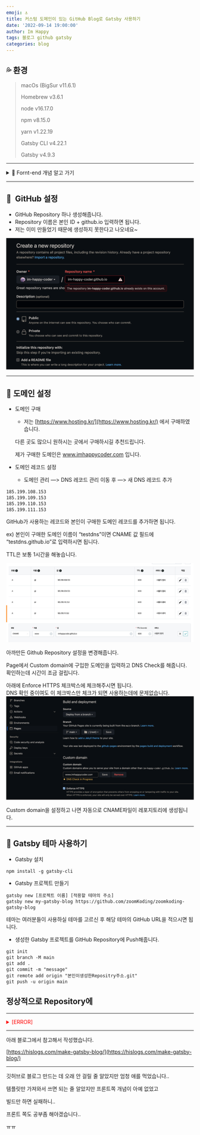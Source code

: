 ```yaml
---
emoji: ⚓️️
title: 커스텀 도메인이 있는 GitHub Blog로 Gatsby 사용하기
date: '2022-09-14 19:00:00'
author: Im Happy
tags: 블로그 github gatsby
categories: blog
---
```


## 💦 환경

> macOs (BigSur v11.6.1)
> 
> 
> Homebrew v3.6.1
> 
> node v16.17.0
> 
> npm v8.15.0
> 
> yarn v1.22.19
> 
> Gatsby CLI v4.22.1
> 
> Gatsby v4.9.3
> 

---
<details>
<summary>🐚  Fornt-end 개념 알고 가기</summary>

- 🐚 Fornt-end 개념 알고 가기
    - Spring Boot + 템플릿 엔진
        - 템플릿 엔진
            - 지정된 템플릿 양식과 데이터가 합쳐져 HTML문서를 출력하는 소프트웨어, 웹사이트 화면을 어떤 형태로 만들지 도와주는 양식이라고 생각 이해하기 쉽다.
            - 서버 템플릿 엔진과 클라이언트 템플릿 엔진으로 나누어진다.
            - 서버 템플릿 엔진
                - 종류 : JSP, Freemaker 등.. (JSP는 View의 역할만 하도록 구성할 경우에만 서버 템플릿 엔진이다.)
                - 서버 템플릿 엔진은 Java 코드를 문자열로 만든 후 해당 문자열을 HTML로 변환하여 브라우저로 전달한다.(SSR)
                - 해당 문자열을 받아서 HTML로 변환하고 브라우저에 전달한다.
                - 브라우저는 문자열을 받아서 화면에 표시한다.
            - 클라이언트 템플릿 엔진
                - 종류 : React, Vue 등..
                - 클라이언트 템플릿 엔진은 SPA(Single Page Application)를 이용하여 브라우저에 화면은 생성하게 된다.즉, 이미 서버에서 벗어난 상태이고 화면만 보여주고 서버 안에서 JSON이나 XML의 형식으로 데이터(API)를 전달한다.(CSR)
                - 브라우저는 JSON이나 XML의 형태의 데이터를 받아서 HTML을 만들고 이를 화면에 표시한다. (React나 Vue도 서버에서 렌더링을 할 수 있다고 하지만 스프링부트, 자바스크립트 프레임워크에 대한 이해가 높아졌을 때 시도하는 것이 좋다고 한다.)
        - java 템플릿 엔진
            - JSP, Velocity
                - 제약사항이 많음
                - 현재 스프링 진영에서 권장하지 않은 방식
            - Thymeleaf
                - 현재 스프링에서 권장하는 방식
                - 문법이 어렵고 태그를 속성으로 사용함
            - FreeMaker
                - 너무 많은 기능을 지원함, 오히려 자유도가 높아 잘 다루지 못할 경우 비즈니스 로직 이 추가되는 경우가 발생할 우려가 있다.
            - Mustache
                - Ruby, JS, Python, Java 등 대부분의 언어를 지원함.
                - 문법이 다른 템플릿 엔진들에 비해 심플하다.
                - 로직 코드 사용 불가능, view와 서버의 역할이 명확히 분리가 가능함
                - Mustache.java와 Mustache.js 2가지가 다 있기 때문에 하나의 문법으로 클라이언트, 서버 템플릿 모두 사용가능하다.
    - 어떤 템플릿 엔진을 선택할지 고민이라면 개발하려는 애플리케이션의 환경과 개발자의 기술에 따라 가장 효율적이라고 판단되는 것을 선택하는 것이 좋다.보통 Thymeleaf + Bootstrap이나 Mustache가 가장 좋은 방법이라고 생각한다.Thymeleaf는 차후에 react같은 클라이언트 템플릿으로 업그레이드 할 수 있고개발 문서가 많이 존재한다.
    
---
    
- SEO(검색엔진최적화)
  - 검색엔진이 웹을 크롤링 하면서 페이지에 컨텐츠 색인을 생성하는 과정
    
---

- CSR, SSR의 차이
    - CSR(Client Side Rendering)
        - SPA방식
    - SSR(Server Side Rendering)
        - MPA 방식
    - 웹페이지 로딩 시간
        - 첫 페이지 로딩시간
            - CSR의 경우 HTML,CSS와 모든 스크립트들을 한 번에 불러온다.
            - SSR은 필요한 부분의 HTML과 스크립트만 불러온다.
            - 따라서 SSR이 더 빠르다.
        - 나머지 로딩 시간
            - 첫 페이지를 로딩한 후, 사이트의 다른 곳으로 이동하는 식의 동작을 가정하면CSR은 이미 첫 페이지 로딩할 때 나머지 부분을 구성하는 코드를 받아왔기 때문에 빠르다
            - 반면 SSR은 첫 페이지를 로딩한 과정을 정확하게 다시 실행한다. 그래서 더 느리다.
    - SEO대응
        - 검색엔진은 자동화된 로봇인 '크롤러'로 웹사이트들을 읽는다.CSR은 자바스크립트를 실행시켜 동적으로 컨텐츠가 생성되기 때문에 자바스크립트가 실행 되어야 meatadata가 바뀐다.(이전 크롤러들은 자바스크립트를 실행시키지 않았었기 때문에 SEO최적화가 필수적이었다, 구글이 그 트렌드를 바꾸고 있다고 한다)SSR은 애초에 서버 사이드에서 컴파일되어 클라이언트로 넘어오기 때문에 크롤러에 대응하기 용이하다.
    - 서버 자원 사용
        - SSR이 서버 자원을 더 많이 사용한다. 매번 서버에 요청을 하기 때문이다.
        - CSR은 클라이언트에 일감을 몰아주기 때문에 서버에 부하가 적다.
- SSR을 사용해야할 경우
    - 네트워크가 느릴 때
    - SEO가 필요할때
    - 최초 로딩이 빨라야할 때
    - 메인 스크립트가 크고 로딩이 매우 느릴 때 (CSR은 메인스크립트가 로딩이 끝나면 API로 데이터 요청을 보낸다)
    - 웹 사이트가 상호작용이 별로 없을 때
- CSR을 사용해야할 경우
    - 네트워크가 빠를 때
    - 서버의 성능이 좋지 않을 때
    - 사용자에게 보여줘야 하는 데이터의 양이 많을 때 (로딩창을 띄울 수 있다)
    - 메인 스크립트가 가벼울 때
    - SEO가 필요 없을 때
    - 웹 어플리케이션이 상호작용이 많을 때 (아예 렌더링이 되지 않아서 사용자의 행동을 막는 것이 유리할 수 있다.)

---

- SPA와 MPA
    - SPA(Single Page Application)
        - 하나의 페이지로 구성된 웹 어플리케이션
        - 브라우저에 최초에 한번 페이지 전체를 로드하고, 이후부터는 특정 부분만 ajax를 통해 데이터를 바인딩하는 방식이다.
        - react, vue, 앵귤러 등 자바스크립트 프레임워크 등이 SPA를 지원한다.
        - CSR방식
    - MPA(Multi PAge Application)
        - 여러 페이지로 구성된 웹 어플리케이션
        - 사용자의 클릭과 같은 인터렉션이 발생할 때마다 서버로부터 새로운 html을 받아와서 해당 링크로 이동하여 페이지 전체를 새로 렌더링하는 전통적인 웹 페이지 구성 방식이다.
        - SSR방식

---

- Node.js란
    - 노드는 Chrome V8 JavaScript 엔진으로 빌드 된 JavaScript 런타임이다.
      즉, 노드는 자바스크립트 애플리케이션을 실행할 수 있으며, 서버를 실행하는 데 제일 많이 사용된다.
    - 자바스크립트를 서버에서도 사용할 수 있도록 만든 프로그램이다.
    - V8이라는 자바스크립트 엔진 위에서 동작하는 자바스크립트 런타임(환경)이다.
    - 노드는 서버 사이트 스크립트 언어가 아니다. 프로그램(환경)이다.
    - 노드는 웹서버와 같이 확장성 있는 네트워크 프로그램을 제작하기 위해 만들어졌다.
- npm이란
    - npm은 Node Packaged Manager의 약자이다.
      즉, centos의 yum, macOs의 homebrew처럼 패키지를 관리하는 매니저다.
- yarn이란
    - yarn은 javascript 패키지 매니저다.
      패키지 의존성을 관리하는 툴이다.(third-party 모듈이라고 불린다)
    - 그럼 yarn과 npm은 무슨 차이인가?
        - yarn은 npm과 마찬가지로 패키지의 저장소를 제공한다.
          시스템에서 의존 패키지를 설치하고 업데이트 할 수 있도록 도와준다.
          package.json파일을 통해 해당 프로젝트가 의존하고 있는 모든 패키지를 구분하고
          package.json에 있는 dependency필드를 기반으로 패키지를 설치한다.
        - 즉, node_modules 폴더 대신, package.json파일만 가지고 공유하므로 데이터의 낭비를 줄일 수 있다.
- Gatsby란
    - 먼저 JAM Stack를 알아야한다.

      ![https://dinarys.com/photos/7/slide%20jamstack%20-%20dinarys.png](https://dinarys.com/photos/7/slide%20jamstack%20-%20dinarys.png)

- JAM Stack이란  (JavaScript API Markup Stack)
    - 최근 프론트엔드 시장에서 빠르게 발전하고 있는 정적 페이지 개발을 위한 스택이다.
      더 빠르고, 안전하고, 스케일하기 쉬운 웹을 만들기 위해 디자인된 아키텍처라고 생각하면 된다.
    - 전통적인 웹사이트 방식은 서버에서 DB를 거쳐 CMS(Content Management System)로 부터 추출한 데이터를 프론트 단에서 보여준다.
    - JAM Stack를 이용하면 마크업 요소들과 다양한 API를 통해 만든 정적 웹 사이트를 Pre-Render한 것을 CND(Content Delivery Network)을 통해 웹 사이트를 열람할 수 있다.
- 그럼 왜 Gatsby를 사용하는지
    - JAM Stack기반 프레임워크는 Next, Gatsby, Nuxt, Jekyll이 있다.
      Next.js가 제일 인기가 많고 그 다음이 Gatsby이다.
      그 이유는 두 프레임워크의 사용 용도가 다르기 때문이다.
      Next.js는 정적 사이트 생성의 기능도 가지고 있지만 주로, 서버 사이드 렌더링을 위해 사용하는 프레임워크이다. 서버와 통신을 하면서 요청이 있을 시 마다 동적으로 웹 사이트를 생성한다.
    - Gatsby는 서버 없이 오로지 정적 사이트를 생성하기 위해 사용하는 프레임워크이다.
      그래서 주로 소개 페이지나 블로그 등에 많이 사용된다.

GitBlog 테마로 Jekyll 테마도 많이 사용되는데 Gatsby 테마를 사용하는 이유는

Jekyll은 Ruby로 작성되서 커스텀하기 어렵고 그렇다고 Ruby를 공부하고 싶진 않다 ㅠㅠ

Gatsby는 React기반 프레임워크이기 때문에 React만 알고 있으면 커스텀할 수 있어서 좋다.

근데 나는 React도 모른다

단지 React 공부할 예정이어서 Gatsby 테마로 선택했다..
</details>

---

## 🏹  GitHub 설정

- GitHub Repository 하나 생성해줍니다.
- Repository 이름은 본인 ID + github.io 입력하면 됩니다.
- 저는 이미 만들었기 때문에 생성하지 못한다고 나오네요~

![repository](repository.png)


---

## 🎲 도메인 설정

- 도메인 구매
    - 저는 [https://www.hosting.kr/](https://www.hosting.kr/) 에서 구매하였습니다.

    다른 곳도 많으니 원하시는 곳에서 구매하시길 추천드립니다.

    제가 구매한 도메인은 www.imhappycoder.com 입니다.
- 도메인 레코드 설정
    - 도메인 관리 —> DNS 레코드 관리 이동 후 —> 새 DNS 레코드 추가

```
185.199.108.153
185.199.109.153
185.199.110.153
185.199.111.153
```

GitHub가 사용하는 레코드와 본인이 구매한 도메인 레코드를 추가하면 됩니다.

ex) 본인이 구매한 도메인 이름이 “testdns”이면 CNAME 값 필드에 “testdns.github.io”로 입력하시면 됩니다.

TTL은 보통 1시간을 해놓습니다.

![dns_github](dns_github.png)


아까만든 Github Repository 설정을 변경해줍니다.

Page에서 Custom domain에 구입한 도메인을 입력하고 DNS Check를 해줍니다.<br/>확인하는데 시간이 조금 걸립니다.

아래에 Enforce HTTPS 체크박스에 체크해주시면 됩니다.<br/>DNS 확인 중이여도 이 체크박스만 체크가 되면 사용하는데에 문제없습니다.
![repository_page](repository_page.png)

Custom domain을 설정하고 나면 자동으로 CNAME파일이 레포지토리에 생성됩니다.

---

## 🌼 Gatsby 테마 사용하기

- Gatsby 설치

```
npm install -g gatsby-cli
```

- Gatsby 프로젝트 만들기

```
gatsby new [프로젝트 이름] [적용할 테마의 주소]
gatsby new my-gatsby-blog https://github.com/zoomKoding/zoomkoding-gatsby-blog
```

테마는 여러분들이 사용하실 테마를 고르신 후 해당 테마의 GitHub URL을 적으시면 됩니다.

- 생성한 Gatsby 프로젝트를 GitHub Repository에 Push해줍니다.
```
git init
git branch -M main
git add .
git commit -m "message"
git remote add origin "본인이생성한Repositry주소.git"
git push -u origin main
```

정상적으로 Repository에 
---





---

<details>
<summary style="color: red"> [ERROR] </summary>

- 빌드 에러 
```bash
    11:41:14 AM: failed Building production JavaScript and CSS bundles - 18.640s
    11:41:14 AM: error Generating JavaScript bundles failed
    11:41:14 AM: Can't resolve '@emotion/react' in '/opt/build/repo/node_modules/@mui/styled-engine/GlobalStyles'
    11:41:14 AM: If you're trying to use a package make sure that '@emotion/react' is installed. If you're trying to use a local file make sure that the path is correct.
    11:41:14 AM: error Generating JavaScript bundles failed
    11:41:14 AM: Can't resolve '@emotion/react' in '/opt/build/repo/node_modules/@mui/styled-engine/StyledEngineProvider'
    11:41:14 AM: If you're trying to use a package make sure that '@emotion/react' is installed. If you're trying to use a local file make sure that the path is correct.
    11:41:14 AM: error Generating JavaScript bundles failed
    11:41:14 AM: Can't resolve '@emotion/styled' in '/opt/build/repo/node_modules/@mui/styled-engine'
    11:41:14 AM: If you're trying to use a package make sure that '@emotion/styled' is installed. If you're trying to use a local file make sure that the path is correct.
    11:41:14 AM: error Generating JavaScript bundles failed
    11:41:14 AM: Can't resolve '@emotion/react' in '/opt/build/repo/node_modules/@mui/styled-engine'
    11:41:14 AM: If you're trying to use a package make sure that '@emotion/react' is installed. If you're trying to use a local file make sure that the path is correct.
    11:41:14 AM: error Generating JavaScript bundles failed
    11:41:14 AM: Can't resolve '@emotion/react' in '/opt/build/repo/node_modules/gatsby-plugin-material-ui'
    11:41:14 AM: If you're trying to use a package make sure that '@emotion/react' is installed. If you're trying to use a local file make sure that the path is correct.
    11:41:14 AM: not finished Running gatsby-plugin-sharp.IMAGE_PROCESSING jobs - 39.418s
    11:41:15 AM: 
    11:41:15 AM: ────────────────────────────────────────────────────────────────
    11:41:15 AM:   "build.command" failed                                        
    11:41:15 AM: ────────────────────────────────────────────────────────────────
    11:41:15 AM: 
    11:41:15 AM:   Error message
    11:41:15 AM:   Command failed with exit code 1: npm run build (https://ntl.fyi/exit-code-1)
    11:41:15 AM: 
    11:41:15 AM:   Error location
    11:41:15 AM:   In build.command from netlify.toml:
    11:41:15 AM:   npm run build
    11:41:15 AM: 
    11:41:15 AM:   Resolved config
    11:41:15 AM:   build:
    11:41:15 AM:     command: npm run build
    11:41:15 AM:     commandOrigin: config
    11:41:15 AM:     environment:
    11:41:15 AM:       - NODE_VERSION
    11:41:15 AM:       - NPM_VERSION
    11:41:15 AM:     publish: /opt/build/repo/public
    11:41:15 AM:     publishOrigin: config
    11:41:15 AM:   plugins:
    11:41:15 AM:     - inputs: {}
    11:41:15 AM:       origin: ui
    11:41:15 AM:       package: '@netlify/plugin-gatsby'
    11:41:15 AM: Caching artifacts
```
    
- solution :
  - 해당 에러의 경우 삽질을 너무 많이해서 원인을 제대로 파악하진 못하였다..   
  - 일단 node의 버전을 다운 그레이드 (v18 —> v16)
```
    brew unlink node@18
    brew install node@16
    brew link node@16
 ```
        
- 추가적으로 패키지 설치도 한번 해보세요
        
```
  npm install @mui/material @emotion/react @emotion/styled
```
        
- node:internal/modules/cjs/loader:959가 발생하면 
```
1. npm cache clean --force
2. node_modules 폴더 삭제
3. package-lock.json 파일 삭제
4. npm install
````        
    
---
    
- 로컬에서 gatsby실행 시 에러
    
```shell
    (node:34470) [DEP0148] DeprecationWarning: Use of deprecated folder mapping "./" in the "exports" field module resolution of the
    package at /Users/taeinjang/Documents/gitblog/my-gatsby-blog/node_modules/postcss-js/package.json.
    Update this package.json to use a subpath pattern like "./*".
    (Use `node --trace-deprecation ...` to show where the warning was created)
 ```
    
- solution :
  - /node_modules/postcss-js/package.json 파일수정
  - $ vi package.json
  - “./*” 추가하기
  - 변경 전
```json
        "exports": {
            ".": {
              "require": "./index.js",
              "import": "./index.mjs"
            },
            "./": "./"
          },
```
- 변경 후
```json
        "exports": {
            ".": {
              "require": "./index.js",
              "import": "./index.mjs"
            },
            "./*": "./*",
            "./": "./"
          },
 ```
        
</details>

---
아래 블로그에서 참고해서 작성했습니다.

[https://hislogs.com/make-gatsby-blog/](https://hislogs.com/make-gatsby-blog/)

---

깃허브로 블로그 만드는 데 오래 안 걸릴 줄 알았지만 엄청 애를 먹었습니다..

템플릿만 가져와서 쓰면 되는 줄 알았지만 프론트쪽 개념이 아예 없었고

빌드만 하면 실패하니..

프론트 쪽도 공부좀 해야겠습니다..

ㅠㅠ